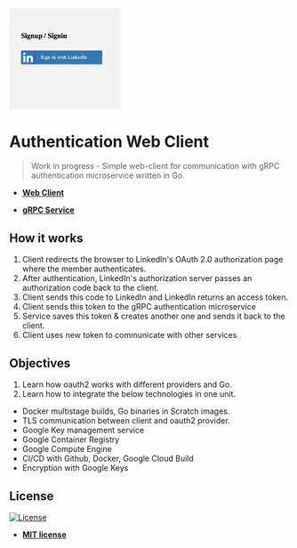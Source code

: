 <img src="./screenshots/1.png" width=200px display="block" target="_blank">

# Authentication  Web Client

> Work in progress - Simple web-client for communication with gRPC authentication microservice written in Go.

- **<a href="https://dev.rami.im/mxweb/index/" target="_blank">Web Client</a>**

- **<a href="https://github.com/rumsrami/grpc-token-service" target="_blank">gRPC Service</a>**

## How it works

1. Client redirects the browser to LinkedIn's OAuth 2.0 authorization page where the member authenticates.
2. After authentication, LinkedIn's authorization server passes an authorization code back to the client.
3. Client sends this code to LinkedIn and LinkedIn returns an access token.
4. Client sends this token to the gRPC authentication microservice
5. Service saves this token & creates another one and sends it back to the client.
6. Client uses new token to communicate with other services

## Objectives
1. Learn how oauth2 works with different providers and Go.
2. Learn how to integrate the below technologies in one unit.

* Docker multistage builds, Go binaries in Scratch images.
* TLS communication between client and oauth2 provider.
* Google Key management service
* Google Container Registry
* Google Compute Engine
* CI/CD with Github, Docker, Google Cloud Build
* Encryption with Google Keys

## License

[![License](http://img.shields.io/:license-mit-blue.svg?style=flat-square)](http://badges.mit-license.org)

- **[MIT license](http://opensource.org/licenses/mit-license.php)**
